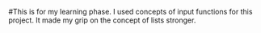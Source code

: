 
#This is for my learning phase. I used concepts of input functions for this project. It made my grip on the concept of lists stronger. 
